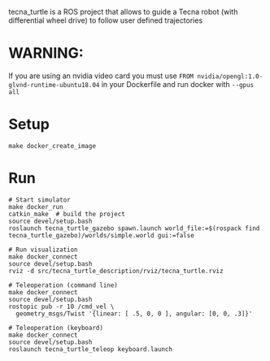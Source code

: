
tecna_turtle is a ROS project that allows to guide a Tecna robot (with differential wheel drive) to follow user defined trajectories


# WARNING:

If you are using an nvidia video card you must use `FROM nvidia/opengl:1.0-glvnd-runtime-ubuntu18.04` in your Dockerfile
and run docker with `--gpus all`


# Setup

    make docker_create_image

# Run

    # Start simulator
    make docker_run
    catkin_make  # build the project
    source devel/setup.bash
    roslaunch tecna_turtle_gazebo spawn.launch world_file:=$(rospack find tecna_turtle_gazebo)/worlds/simple.world gui:=false

    # Run visualization
    make docker_connect
    source devel/setup.bash
    rviz -d src/tecna_turtle_description/rviz/tecna_turtle.rviz

    # Teleoperation (command line)
    make docker_connect
    source devel/setup.bash
    rostopic pub -r 10 /cmd_vel \
      geometry_msgs/Twist '{linear: [ .5, 0, 0 ], angular: [0, 0, .3]}'

    # Teleoperation (keyboard)
    make docker_connect
    source devel/setup.bash
    roslaunch tecna_turtle_teleop keyboard.launch



